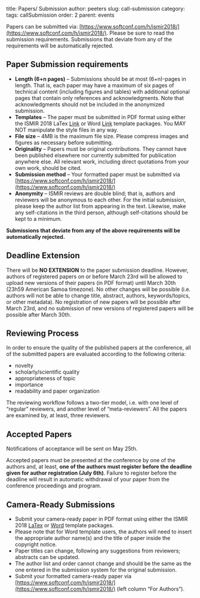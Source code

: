 title: Papers/ Submission
author: peeters
slug: call-submission
category:
tags: callSubmission
order: 2
parent: events

Papers can be submitted via: [https://www.softconf.com/h/ismir2018/](https://www.softconf.com/h/ismir2018/). Please be sure to read the submission requirements. Submissions that deviate from any of the requirements will be automatically rejected.

## Paper Submission requirements

- **Length (6+n pages)** – Submissions should be at most (6+n)-pages in length. That is, each paper may have a maximum of six pages of technical content (including figures and tables) with additional optional pages that contain only references and acknowledgments. Note that acknowledgments should not be included in the anonymized submission.
- **Templates** – The paper must be submitted in PDF format using either the ISMIR 2018 LaTex [Link]({filename}/doc/latex.zip) or Word [Link]({filename}/doc/word.zip) template packages. You MAY NOT manipulate the style files in any way.
- **File size** – 4MB is the maximum file size. Please compress images and figures as necessary before submitting.
- **Originality** – Papers must be original contributions. They cannot have been published elsewhere nor currently submitted for publication anywhere else. All relevant work, including direct quotations from your own work, should be cited.
- **Submission method** – Your formatted paper must be submitted via [https://www.softconf.com/h/ismir2018/](https://www.softconf.com/h/ismir2018/)
- **Anonymity** – ISMIR reviews are double blind; that is, authors and reviewers will be anonymous to each other. For the initial submission, please keep the author list from appearing in the text. Likewise, make any self-citations in the third person, although self-citations should be kept to a minimum.

**Submissions that deviate from any of the above requirements will be automatically rejected.**

## Deadline Extension

There will be **NO EXTENSION** to the paper submission deadline. However, authors of registered papers on or before March 23rd will be allowed to upload new versions of their papers (in PDF format) until March 30th (23h59 American Samoa timezone). No other changes will be possible (i.e. authors will not be able to change title, abstract, authors, keywords/topics, or other metadata). No registration of new papers will be possible after March 23rd, and no submission of new versions of registered papers will be possible after March 30th.

## Reviewing Process

In order to ensure the quality of the published papers at the conference, all of the submitted papers are evaluated according to the following criteria:

-	novelty
-	scholarly/scientific quality
-	appropriateness of topic
-	importance
-	readability and paper organization

The reviewing workflow follows a two-tier model, i.e. with one level of “regular” reviewers, and another level of “meta-reviewers”. All the papers are examined by, at least, three reviewers.

## Accepted Papers

Notifications of acceptance will be sent on May 25th.

Accepted papers must be presented at the conference by one of the authors and, at least, **one of the authors must register before the deadline given for author registration (July 6th)**. Failure to register before the deadline will result in automatic withdrawal of your paper from the conference proceedings and program.


## Camera-Ready Submissions

- Submit your camera-ready paper in PDF format using either the ISMIR 2018 [LaTex]({filename}/doc/latex.zip) or [Word]({filename}/doc/word.zip) template packages.
- Please note that for Word template users, the authors will need to insert the appropriate author name(s) and the title of paper inside the copyright notice.
- Paper titles can change, following any suggestions from reviewers; abstracts can be updated.
- The author list and order cannot change and should be the same as the one entered in the submission system for the original submission.
- Submit your formatted camera-ready paper via [https://www.softconf.com/h/ismir2018/](https://www.softconf.com/h/ismir2018/) (left column “For Authors”).
